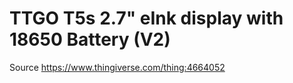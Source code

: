 # TTGO T5s 2.7" eInk display with 18650 Battery (V2)

Source https://www.thingiverse.com/thing:4664052